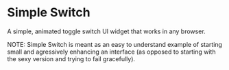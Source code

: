Simple Switch
=============

A simple, animated toggle switch UI widget that works in any browser.

NOTE: Simple Switch is meant as an easy to understand example of starting small and agressively enhancing an interface (as opposed to starting with the sexy version and trying to fail gracefully).
